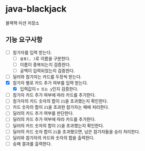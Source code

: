 # java-blackjack

블랙잭 미션 저장소

## 기능 요구사항

- [ ] 참가자를 입력 받는다.
  - [ ] `쉼표(, )`로 이름을 구분한다.
  - [ ] 이름이 중복되는지 검증한다.
  - [ ] 공백이 입력되었는지 검증한다.
- [ ] 딜러와 참가자는 카드를 두장씩 받는다.
- [x] 참가자 별로 카드 추가 여부를 입력 받는다.
  - [x] 입력값이 `n 또는 y`인지 검증한다.
- [ ] 참가자 카드 추가 여부에 따라 카드를 추가한다.
- [ ] 참가자의 카드 숫자의 합이 `21`을 초과했는지 확인한다.
- [ ] 카드 숫자의 합이 `21`을 초과한 참가자는 패배 처리한다.
- [ ] 딜러의 카드 추가 여부를 판단한다.
- [ ] 딜러의 카드 추가 여부에 따라 카드를 추가한다.
- [ ] 딜러의 카드 숫자의 합이 `21`을 초과했는지 확인한다.
- [ ] 딜러의 카드 숫자 합이 `21`을 초과했으면, 남은 참가자들을 승리 처리한다.
- [ ] 딜러와 참가자의 카드와 숫자의 합을 출력한다.
- [ ] 승패 결과를 출력한다.